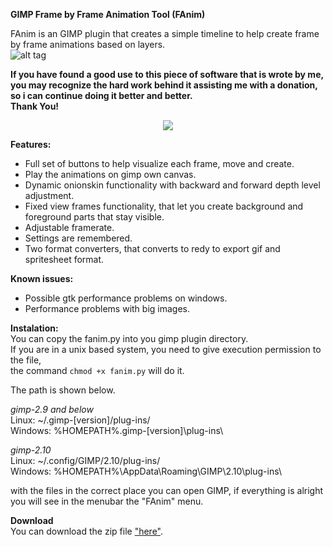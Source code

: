 __GIMP Frame by Frame Animation Tool (FAnim)__  

FAnim is an GIMP plugin that creates a simple timeline to help create frame by frame animations based on layers.  
![alt tag](https://i.imgur.com/S9rX2tu.png)  

**If you have found a good use to this piece of software that is wrote by me, you may recognize the hard
work behind it assisting me with a donation, so i can continue doing it better and better.  
Thank You!**  

<p align="center">
<a href="https://www.paypal.com/cgi-bin/webscr?cmd=_donations&business=JMF3ZCEPBRTY4&lc=US&item_name=douglasvini&currency_code=USD&bn=PP%2dDonationsBF%3abtn_donateCC_LG%2egif%3aNonHosted">
<img src="https://www.paypalobjects.com/en_US/i/btn/btn_donateCC_LG.gif"></img>
</a>
</p>

__Features:__  
* Full set of buttons to help visualize each frame, move and create.
* Play the animations on gimp own canvas.
* Dynamic onionskin functionality with backward and forward depth level adjustment.
* Fixed view frames functionality, that let you create background and foreground parts that stay visible.
* Adjustable framerate.
* Settings are remembered.
* Two format converters, that converts to redy to export gif and spritesheet format.

__Known issues:__  
* Possible gtk performance problems on windows.  
* Performance problems with big images.  

__Instalation:__  
You can copy the fanim.py into you gimp plugin directory.  
If you are in a unix based system, you need to give execution permission to the file,  
the command `chmod +x fanim.py` will do it.

The path is shown below.  

*gimp-2.9 and below*  
Linux: ~/.gimp-[version]/plug-ins/  
Windows: %HOMEPATH%\.gimp-[version]\plug-ins\  

*gimp-2.10*  
Linux: ~/.config/GIMP/2.10/plug-ins/  
Windows: %HOMEPATH%\AppData\Roaming\GIMP\2.10\plug-ins\  

with the files in the correct place you can open GIMP, if everything is alright you
will see in the menubar the "FAnim" menu.  

__Download__  
You can download the zip file ["here"](https://github.com/douglasvini/gimp-fanim/archive/master.zip).
